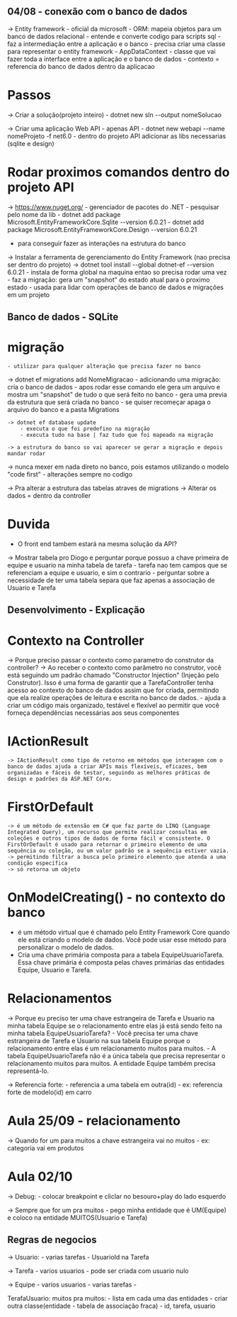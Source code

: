 ## 04/08 - conexão com o banco de dados

-> Entity framework - oficial da microsoft - ORM: mapeia objetos para um banco de dados relacional - entende e converte codigo para scripts sql - faz a intermediação entre a aplicação e o banco - precisa criar uma classe para representar o entity framework - AppDataContext - classe que vai fazer toda a interface entre a aplicação e o banco de dados - contexto = referencia do banco de dados dentro da aplicacao

# Passos

-> Criar a solução(projeto inteiro) - dotnet new sln --output nomeSolucao

-> Criar uma aplicação Web API - apenas API - dotnet new webapi --name nomeProjeto -f net6.0 - dentro do projeto API adicionar as libs necessarias (sqlite e design)

# Rodar proximos comandos dentro do projeto API

-> https://www.nuget.org/ - gerenciador de pacotes do .NET - pesquisar pelo nome da lib - dotnet add package Microsoft.EntityFrameworkCore.Sqlite --version 6.0.21 - dotnet add package Microsoft.EntityFrameworkCore.Design --version 6.0.21  
 - para conseguir fazer as interações na estrutura do banco

-> Instalar a ferramenta de gerenciamento do Entity Framework (nao precisa ser dentro do projeto)
-> dotnet tool install --global dotnet-ef --version 6.0.21 - instala de forma global na maquina entao so precisa rodar uma vez - faz a migração: gera um "snapshot" do estado atual para o proximo estado - usada para lidar com operações de banco de dados e migrações em um projeto

## Banco de dados - SQLite

# migração

    - utilizar para qualquer alteração que precisa fazer no banco

-> dotnet ef migrations add NomeMigracao - adicionando uma migração: cria o banco de dados - apos rodar esse comando ele gera um arquivo e mostra um "snapshot" de tudo o que será feito no banco - gera uma previa da estrutura que será criada no banco - se quiser recomeçar apaga o arquivo do banco e a pasta Migrations

    -> dotnet ef database update
        - executa o que foi predefino na migração
        - executa tudo na base | faz tudo que foi mapeado na migração

    -> a estrutura do banco so vai aparecer se gerar a migração e depois mandar rodar

-> nunca mexer em nada direto no banco, pois estamos utilizando o modelo "code first" - alterações sempre no codigo

-> Pra alterar a estrutura das tabelas atraves de migrations
-> Alterar os dados = dentro da controller

# Duvida

- O front end tambem estará na mesma solução da API?

-> Mostrar tabela pro Diogo e perguntar porque possuo a chave primeira de equipe e usuario na minha tabela de tarefa - tarefa nao tem campos que se referenciam a equipe e usuario, e sim o contrario - perguntar sobre a necessidade de ter uma tabela separa que faz apenas a associação de Usuario e Tarefa

## Desenvolvimento - Explicação

# Contexto na Controller

-> Porque preciso passar o contexto como parametro do construtor da controller?
-> Ao receber o contexto como parâmetro no construtor, você está seguindo um padrão chamado "Constructor Injection" (Injeção pelo Construtor). Isso é uma forma de garantir que a TarefaController tenha acesso ao contexto do banco de dados assim que for criada, permitindo que ela realize operações de leitura e escrita no banco de dados. - ajuda a criar um código mais organizado, testável e flexível ao permitir que você forneça dependências necessárias aos seus componentes

# IActionResult

    -> IActionResult como tipo de retorno em métodos que interagem com o banco de dados ajuda a criar APIs mais flexíveis, eficazes, bem organizadas e fáceis de testar, seguindo as melhores práticas de design e padrões da ASP.NET Core.

# FirstOrDefault

    -> é um método de extensão em C# que faz parte do LINQ (Language Integrated Query), um recurso que permite realizar consultas em coleções e outros tipos de dados de forma fácil e consistente. O FirstOrDefault é usado para retornar o primeiro elemento de uma sequência ou coleção, ou um valor padrão se a sequência estiver vazia.
    -> permitindo filtrar a busca pelo primeiro elemento que atenda a uma condição específica
    -> só retorna um objeto

# OnModelCreating() - no contexto do banco

- é um método virtual que é chamado pelo Entity Framework Core quando ele está criando o modelo de dados. Você pode usar esse método para personalizar o modelo de dados.
- Cria uma chave primária composta para a tabela EquipeUsuarioTarefa. Essa chave primária é composta pelas chaves primárias das entidades Equipe, Usuario e Tarefa.

# Relacionamentos
-> Porque eu preciso ter uma chave estrangeira de Tarefa e Usuario na minha tabela Equipe se o relacionamento entre elas já está sendo feito na minha tabela EquipeUsuarioTarefa?
    - Você precisa ter uma chave estrangeira de Tarefa e Usuario na sua tabela Equipe porque o relacionamento entre elas é um relacionamento muitos para muitos.
    - A tabela EquipeUsuarioTarefa não é a única tabela que precisa representar o relacionamento muitos para muitos. A entidade Equipe também precisa representá-lo.

-> Referencia forte:
    - referencia a uma tabela em outra(id)
        - ex: referencia forte de modelo(id) em carro

# Aula 25/09 - relacionamento

-> Quando for um para muitos a chave estrangeira vai no muitos - ex: categoria vai em produtos

# Aula 02/10

-> Debug: - colocar breakpoint e cliclar no besouro+play do lado esquerdo

-> Sempre que for um pra muitos - pego minha entidade que é UM(Equipe) e coloco na entidade MUITOS(Usuario e Tarefa)

## Regras de negocios

-> Usuario: - varias tarefas - UsuarioId na Tarefa

-> Tarefa - varios usuarios - pode ser criada com usuario nulo

-> Equipe - varios usuarios - varias tarefas -

TerafaUsuario:
muitos pra muitos: - lista em cada uma das entidades - criar outra classe(entidade - tabela de associação fraca) - id, tarefa, usuario
